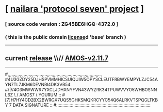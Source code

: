 
# [ [nailara 'protocol seven' project](http://nailara.network/) ]

### [ source code version : ZG45BE6HGQ-4372.0 ]

### ( this is the public domain [license](../license)d 'base' branch )
---
## current [release](https://github.com/nailara-technologies/protocol-7/releases) \\\\// [AMOS-v2.11.7](https://github.com/nailara-technologies/protocol-7/releases/tag/AMOS-v2.11.7)
---

#,,,.,.,,,.,.,,..,.,.,...,.,.,...,,..,,,,,..,,..,,...,...,..,,.,.,,,,,,,.,,..,
#4U3GZDY25DJHSPVMMHICSUIQUIW5OPYSCLEUTFRBWYEMPYLZJC54AYN7TL7JKM6DEVNBI4DK3VB54
#\\\|V4O3MWWWR7YXCLJDHXNYFVN43WYZRK34TPUWVVYO5WHBOSNNL6Z \ / AMOS7 \ YOURUM ::
#\[7]H7HY4CD2BX2BWRGX7UQS5GHKSMQKRCYYC54Q6ALRKVTSPQGLTKBY 7  DATA SIGNATURE ::
#:::::::::::::::::::::::::::::::::::::::::::::::::::::::::::::::::::::::::::::
